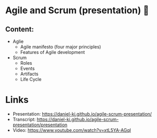 # Agile and Scrum (presentation) 📝

## Сontent:
- Aglie
  - Agile manifesto (four major principles)
  - Features of Agile development
- Scrum
  - Roles
  - Events
  - Artifacts
  - Life Cycle

# Links
- Presentation: https://daniel-ki.github.io/agile-scrum-presentation/
- Transcript: https://daniel-ki.github.io/agile-scrum-presentation/presentation
- Video: https://www.youtube.com/watch?v=xtL5YA-AGqI
